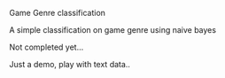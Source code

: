 Game Genre classification

A simple classification on game genre using naive bayes

Not completed yet...

Just a demo, play with text data..
